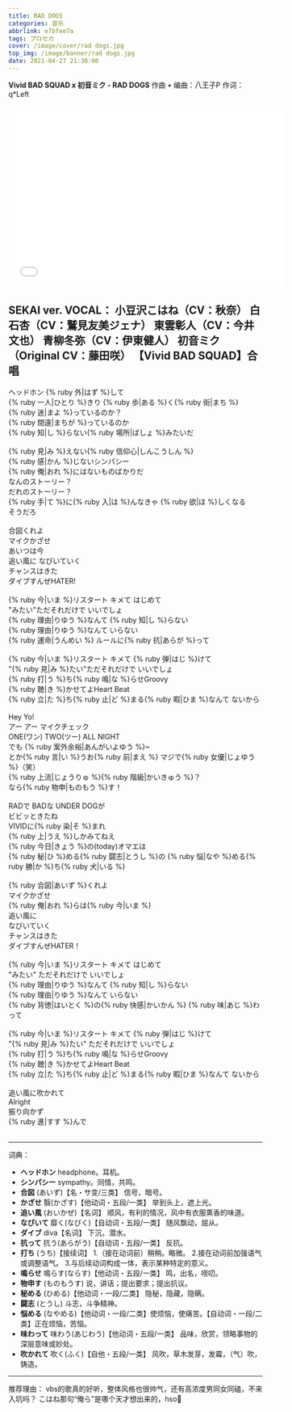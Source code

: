 ```yaml
---
title: RAD DOGS
categories: 音乐
abbrlink: e7bfee7a
tags: プロセカ
cover: /image/cover/rad dogs.jpg
top_img: /image/banner/rad dogs.jpg
date: 2021-04-27 21:30:00
---
```

**Vivid BAD SQUAD x 初音ミク - RAD DOGS**
作曲 • 编曲：八王子P
作词：q*Left
<iframe src="//player.bilibili.com/player.html?aid=801737894&bvid=BV1Py4y1J74c&cid=298082186&page=1" scrolling="no" border="0" frameborder="no" framespacing="0" width="550" height="360" allowfullscreen="true"> </iframe>

SEKAI ver. VOCAL：
<span class="vbs-khn">小豆沢こはね（CV：秋奈）</span>
<span class="vbs-an">白石杏（CV：鷲見友美ジェナ）</span>
<span class="vbs-akt">東雲彰人（CV：今井文也）</span>
<span class="vbs-ty">青柳冬弥（CV：伊東健人）</span>
<span class="miku">初音ミク（Original CV：藤田咲）</span>
<span class="vbs-chorus">【Vivid BAD SQUAD】合唱
---
<span class="vbs-ty">
ヘッドホン {% ruby 外|はず %}して<br />
{% ruby 一人|ひとり %}きり {% ruby 歩|ある %}く{% ruby 街|まち %}<br />
{% ruby 迷|まよ %}っているのか？<br />
{% ruby 間違|まちが %}っているのか<br />
{% ruby 知|し %}らない{% ruby 場所|ばしょ %}みたいだ<br />
</span>
<br />

<span class="vbs-akt">
{% ruby 見|み %}えない{% ruby 信仰心|しんこうしん %}<br />
{% ruby 感|かん %}じないシンパシー<br />
{% ruby 俺|おれ %}にはないものばかりだ<br />
なんのストーリー？<br />
だれのストーリー？<br />
{% ruby 手|て %}に{% ruby 入|は %}んなきゃ {% ruby 欲|ほ %}しくなる<br />
そうだろ<br />
</span>
<br />

<span class="vbs-container">
   <span content="合図くれよ" class="vbs-khan">合図くれよ</span>
</span><br />
<span class="vbs-container">
   <span content="マイクかざせ" class="vbs-ankh">マイクかざせ</span>
</span><br />
<span class="vbs-container">
   <span content="あいつは今" class="vbs-khan">あいつは今</span>
</span><br />
<span class="vbs-container">
   <span content="追い風に なびいていく" class="vbs-khan">追い風に なびいていく</span>
</span><br />
<span class="vbs-container">
   <span content="チャンスはきた" class="vbs-khan">チャンスはきた</span>
</span><br />
<span class="miku">
ダイブすんぜHATER!<br />
</span>
<br />

<span class="vbs-ty">
{% ruby 今|いま %}リスタート キメて はじめて<br />
</span>
<span class="vbs-akt">
"みたい"ただそれだけで いいでしょ<br />
</span>
<span class="vbs-khn">
{% ruby 理由|りゆう %}なんて {% ruby 知|し %}らない<br />
</span>
<span class="vbs-an">
{% ruby 理由|りゆう %}なんて いらない<br />
</span>
<span class="vbs-chorus">
{% ruby 運命|うんめい %} ルールに{% ruby 抗|あらが %}って<br />
</span>
<br />

<span class="vbs-ty">
{% ruby 今|いま %}リスタート キメて {% ruby 弾|はじ %}けて<br />
</span>
<span class="vbs-akt">
"{% ruby 見|み %}たい"ただそれだけで いいでしょ<br />
</span>
<span class="vbs-khn">
{% ruby 打|う %}ち{% ruby 鳴|な %}らせGroovy<br />
</span>
<span class="vbs-an">
{% ruby 聴|き %}かせてよHeart Beat<br />
</span>
<span class="vbs-chorus">
{% ruby 立|た %}ち{% ruby 止|ど %}まる{% ruby 暇|ひま %}なんて ないから<br />
</span>
<br />

<span class="vbs-akt">
Hey Yo!<br />
アー アー  マイクチェック<br />
ONE(ワン) TWO(ツー) ALL NIGHT<br />
でも {% ruby 案外余裕|あんがいよゆう %}~<br />
とか{% ruby 言|い %}うお{% ruby 前|まえ %} マジで{% ruby 女優|じょゆう %}（笑）<br />
{% ruby 上流|じょうりゅ %}{% ruby 階級|かいきゅう %}？<br />
なら{% ruby 物申|ものもう %}す！<br />
</span>
<br />

<span class="vbs-ty">
RADで BADな UNDER DOGが<br />
ビビッときたね<br />
VIVIDに{% ruby 染|そ %}まれ<br />
{% ruby 上|うえ %}しかみてねえ<br />
{% ruby 今日|きょう %}の(today)オマエは<br />
{% ruby 秘|ひ %}める{% ruby 闘志|とうし %}の {% ruby 悩|なや %}める{% ruby 勝|か %}ち{% ruby 犬|いる %}<br />
</span>
<br />

<span class="vbs-khn">
{% ruby 合図|あいず %}くれよ<br />
マイクかざせ<br />
{% ruby 俺|おれ %}らは{% ruby 今|いま %}<br /></span>
<span class="vbs-container">
   <span content="追い風に" class="vbs-khan">追い風に</span>
</span><br />
<span class="vbs-an">なびいていく<br />
チャンスはきた<br />
</span>
<span class="miku">
ダイブすんぜHATER！<br />
</span>
<br />

<span>
<span class="vbs-ty">{% ruby 今|いま %}リス</span><span class="vbs-akt">タート</span> <span class="vbs-ty">キメ</span><span class="vbs-akt">て</span> <span class="vbs-ty">はじ</span><span class="vbs-akt">めて</span><br />
<span class="vbs-ty">"み</span><span class="vbs-akt">たい"</span> <span class="vbs-ty">ただそれ</span><span class="vbs-akt">だけで</span> <span class="vbs-ty">いい</span><span class="vbs-akt">でしょ</span><br />
</span>
<span class="vbs-khn">
{% ruby 理由|りゆう %}なんて {% ruby 知|し %}らない<br />
</span>
<span class="vbs-an">
{% ruby 理由|りゆう %}なんて いらない<br />
</span>
<span class="vbs-chorus">
{% ruby 背徳|はいとく %}の{% ruby 快感|かいかん %} {% ruby 味|あじ %}わって<br />
</span>
<br />

<span>
<span class="vbs-akt">{% ruby 今|いま %}リス</span><span class="vbs-ty">タート</span> <span class="vbs-akt">キメ</span><span class="vbs-ty">て</span> <span class="vbs-akt">{% ruby 弾|はじ %}</span><span class="vbs-ty">けて</span><br />
<span class="vbs-akt">"{% ruby 見|み %}</span><span class="vbs-ty">たい"</span> <span class="vbs-akt">ただ</span><span class="vbs-ty">それだけで</span> <span class="vbs-akt">いい</span><span class="vbs-ty">でしょ</span><br />
</span>
<span class="vbs-khn">
{% ruby 打|う %}ち{% ruby 鳴|な %}らせGroovy<br />
</span>
<span class="vbs-an">
{% ruby 聴|き %}かせてよHeart Beat<br />
</span>
<span class="vbs-chorus">
{% ruby 立|た %}ち{% ruby 止|ど %}まる{% ruby 暇|ひま %}なんて ないから<br />
</span>
<br />

<span class="vbs-container">
   <span content="追い風に吹かれて" class="vbs-tyak">追い風に吹かれて</span>
</span><br />
<span class="vbs-container">
   <span content="Alright" class="vbs-akty">Alright</span>
</span><br />
<span class="vbs-container">
   <span content="振り向かず" class="vbs-tyak">振り向かず</span>
</span><br />
<span class="vbs-ty">
{% ruby 進|すす %}んで<br />
</span>
<br />

---
词典：
+ **ヘッドホン**
headphone。耳机。
+ **シンパシー**
sympathy。同情，共鸣。
+ **合図**
(あいず)【名・サ变/三类】 信号，暗号。
+ **かざせ**
翳(かざす)【他动词・五段/一类】 举到头上，遮上光。
+ **追い風**
(おいかぜ)【名词】 顺风，有利的情况，风中有衣服熏香的味道。
+ **なびいて**
靡く(なびく)【自动词・五段/一类】 随风飘动，屈从。
+ **ダイブ**
diva【名词】 下沉，潜水。
+ **抗って**
抗う(あらがう)【自动词・五段/一类】 反抗。
+ **打ち**
(うち)【接续词】 
   1.（接在动词前）稍稍。略微。
   2.接在动词前加强语气或调整语气。
   3.与后续动词构成一体，表示某种特定的意义。
+ **鳴らせ**
鳴らす(ならす)【他动词・五段/一类】 鸣，出名，唠叨。
+ **物申す**
(ものもうす) 说，讲话；提出要求；提出抗议。
+ **秘める**
(ひめる)【他动词・一段/二类】 隐秘，隐藏，隐瞒。
+ **闘志**
(とうし) 斗志，斗争精神。
+ **悩める**
(なやめる)【他动词・一段/二类】使烦恼，使痛苦。【自动词・一段/二类】正在烦恼，苦恼。
+ **味わって**
味わう(あじわう)【他动词・五段/一类】 品味，欣赏，领略事物的深层意味或妙处。
+ **吹かれて**
吹く(ふく)【自他・五段/一类】 风吹，草木发芽，发霉，（气）吹，铸造。

---
推荐理由：
vbs的歌真的好听，整体风格也很帅气，还有高浓度男同女同磕，不来入坑吗？
こはね那句“俺ら”是哪个天才想出来的，hso🤩
